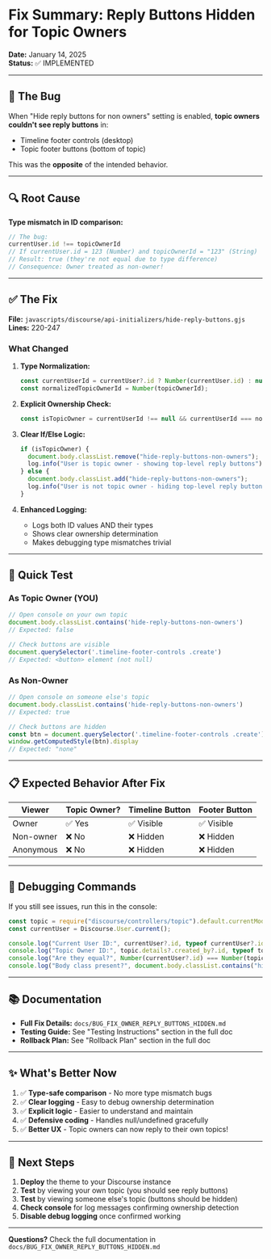 # Fix Summary: Reply Buttons Hidden for Topic Owners

**Date:** January 14, 2025  
**Status:** ✅ IMPLEMENTED  

---

## 🐛 The Bug

When "Hide reply buttons for non owners" setting is enabled, **topic owners couldn't see reply buttons** in:
- Timeline footer controls (desktop)
- Topic footer buttons (bottom of topic)

This was the **opposite** of the intended behavior.

---

## 🔍 Root Cause

**Type mismatch in ID comparison:**

```javascript
// The bug:
currentUser.id !== topicOwnerId
// If currentUser.id = 123 (Number) and topicOwnerId = "123" (String)
// Result: true (they're not equal due to type difference)
// Consequence: Owner treated as non-owner!
```

---

## ✅ The Fix

**File:** `javascripts/discourse/api-initializers/hide-reply-buttons.gjs`  
**Lines:** 220-247

### What Changed

1. **Type Normalization:**
   ```javascript
   const currentUserId = currentUser?.id ? Number(currentUser.id) : null;
   const normalizedTopicOwnerId = Number(topicOwnerId);
   ```

2. **Explicit Ownership Check:**
   ```javascript
   const isTopicOwner = currentUserId !== null && currentUserId === normalizedTopicOwnerId;
   ```

3. **Clear If/Else Logic:**
   ```javascript
   if (isTopicOwner) {
     document.body.classList.remove("hide-reply-buttons-non-owners");
     log.info("User is topic owner - showing top-level reply buttons");
   } else {
     document.body.classList.add("hide-reply-buttons-non-owners");
     log.info("User is not topic owner - hiding top-level reply buttons");
   }
   ```

4. **Enhanced Logging:**
   - Logs both ID values AND their types
   - Shows clear ownership determination
   - Makes debugging type mismatches trivial

---

## 🧪 Quick Test

### As Topic Owner (YOU)

```javascript
// Open console on your own topic
document.body.classList.contains('hide-reply-buttons-non-owners')
// Expected: false

// Check buttons are visible
document.querySelector('.timeline-footer-controls .create')
// Expected: <button> element (not null)
```

### As Non-Owner

```javascript
// Open console on someone else's topic
document.body.classList.contains('hide-reply-buttons-non-owners')
// Expected: true

// Check buttons are hidden
const btn = document.querySelector('.timeline-footer-controls .create');
window.getComputedStyle(btn).display
// Expected: "none"
```

---

## 📋 Expected Behavior After Fix

| Viewer | Topic Owner? | Timeline Button | Footer Button |
|--------|-------------|-----------------|---------------|
| Owner | ✅ Yes | ✅ Visible | ✅ Visible |
| Non-owner | ❌ No | ❌ Hidden | ❌ Hidden |
| Anonymous | ❌ No | ❌ Hidden | ❌ Hidden |

---

## 🔧 Debugging Commands

If you still see issues, run this in the console:

```javascript
const topic = require("discourse/controllers/topic").default.currentModel;
const currentUser = Discourse.User.current();

console.log("Current User ID:", currentUser?.id, typeof currentUser?.id);
console.log("Topic Owner ID:", topic.details?.created_by?.id, typeof topic.details?.created_by?.id);
console.log("Are they equal?", Number(currentUser?.id) === Number(topic.details?.created_by?.id));
console.log("Body class present?", document.body.classList.contains("hide-reply-buttons-non-owners"));
```

---

## 📚 Documentation

- **Full Fix Details:** `docs/BUG_FIX_OWNER_REPLY_BUTTONS_HIDDEN.md`
- **Testing Guide:** See "Testing Instructions" section in the full doc
- **Rollback Plan:** See "Rollback Plan" section in the full doc

---

## ✨ What's Better Now

1. ✅ **Type-safe comparison** - No more type mismatch bugs
2. ✅ **Clear logging** - Easy to debug ownership determination
3. ✅ **Explicit logic** - Easier to understand and maintain
4. ✅ **Defensive coding** - Handles null/undefined gracefully
5. ✅ **Better UX** - Topic owners can now reply to their own topics!

---

## 🚀 Next Steps

1. **Deploy** the theme to your Discourse instance
2. **Test** by viewing your own topic (you should see reply buttons)
3. **Test** by viewing someone else's topic (buttons should be hidden)
4. **Check console** for log messages confirming ownership detection
5. **Disable debug logging** once confirmed working

---

**Questions?** Check the full documentation in `docs/BUG_FIX_OWNER_REPLY_BUTTONS_HIDDEN.md`

